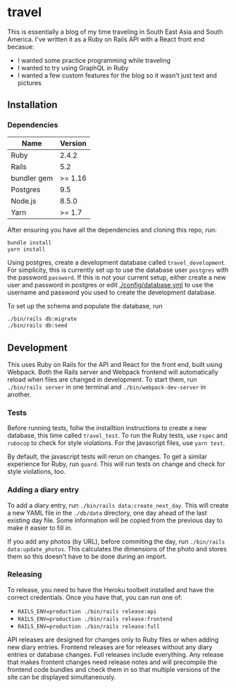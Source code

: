 # travel

This is essentially a blog of my time traveling in South East Asia and South
America. I've written it as a Ruby on Rails API with a React front end becasue:

* I wanted some practice programming while traveling
* I wanted to try using GraphQL in Ruby
* I wanted a few custom features for the blog so it wasn't just text and
  pictures

## Installation

### Dependencies

| Name        | Version |
|-------------|---------|
| Ruby        | 2.4.2   |
| Rails       | 5.2     |
| bundler gem | >= 1.16 |
| Postgres    | 9.5     |
| Node.js     | 8.5.0   |
| Yarn        | >= 1.7  |

After ensuring you have all the dependencies and cloning this repo, run:

```bash
bundle install
yarn install
```

Using postgres, create a development database called `travel_development`. For
simplicity, this is currently set up to use the database user `postgres` with
the password `password`. If this is not your current setup, either create a new
user and password in postgres or edit
[./config/database.yml](./config/database.yml) to use the username and password
you used to create the development database.

To set up the schema and populate the database, run

```bash
./bin/rails db:migrate
./bin/rails db:seed
```

## Development

This uses Ruby on Rails for the API and React for the front end, built using
Webpack. Both the Rails server and Webpack frontend will automatically reload
when files are changed in development. To start them, run `./bin/rails server` in
one terminal and `./bin/webpack-dev-server` in another.

### Tests

Before running tests, follw the installtion instructions to create a new
database, this time called `travel_test`. To run the Ruby tests, use `rspec` and
`rubocop` to check for style violations. For the javascript files, use
`yarn test`.

By default, the javascript tests will rerun on changes. To get a similar
experience for Ruby, run `guard`. This will run tests on change and check for
style violations, too.

### Adding a diary entry

To add a diary entry, run `./bin/rails data:create_next_day`. This will create a
new YAML file in the `./db/data` directory, one day ahead of the last existing
day file. Some information will be copied from the previous day to make it
easier to fill in.

If you add any photos (by URL), before commiting the day, run
`./bin/rails data:update_photos`. This calculates the dimensions of the photo
and stores them so this doesn't have to be done during an import.

### Releasing

To release, you need to have the Heroku toolbelt installed and have the correct
credentials. Once you have that, you can run one of:

* `RAILS_ENV=production ./bin/rails release:api`
* `RAILS_ENV=production ./bin/rails release:frontend`
* `RAILS_ENV=production ./bin/rails release:full`

API releases are designed for changes only to Ruby files or when adding new
diary entries. Frontend releases are for releases without any diary entries or
database changes. Full releases include everything. Any release that makes
frontent changes need release notes and will precompile the frontend code
bundles and check them in so that multiple versions of the site can be displayed
simultaneously.
